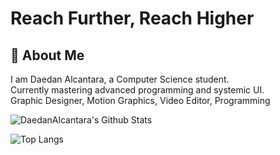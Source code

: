 
# Reach Further, Reach Higher

## 🐤 About Me
I am Daedan Alcantara, a Computer Science student. \
Currently mastering advanced programming and systemic UI. \
Graphic Designer, Motion Graphics, Video Editor, Programming 

![DaedanAlcantara's Github Stats](https://github-readme-stats.vercel.app/api?username=DaedanAlcantara&show_icons=true)

![Top Langs](https://github-readme-stats.vercel.app/api/top-langs/?username=DaedanAlcantara&layout=compact)

